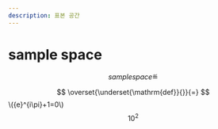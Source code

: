 ```yaml
---
description: 표본 공간
---
```


# sample space



$$
sample  space≝
$$

$$
\overset{\underset{\mathrm{def}}{}}{=}
$$
\\({e}^{i\pi}+1=0\\)
$$
10^2
$$
